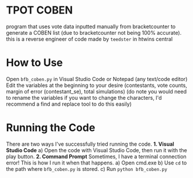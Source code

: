 # **TPOT COBEN**
program that uses vote data inputted manually from bracketcounter to generate a COBEN list (due to bracketcounter not being 100% accurate). this is a reverse engineer of code made by ```teedster``` in htwins central
# How to Use
Open ```bfb_coben.py``` in Visual Studio Code or Notepad (any text/code editor)
Edit the variables at the beginning to your desire (contestants, vote counts, margin of error (contestant_se), total simulations) (do note you would need to rename the variables if you want to change the characters, I'd recommend a find and replace tool to do this easily)
# Running the Code
There are two ways I've successfully tried running the code.
**1. Visual Studio Code**
a) Open the code with Visual Studio Code, then run it with the play button.
**2. Command Prompt**
Sometimes, I have a terminal connection error! This is how I run it when that happens.
a) Open cmd.exe
b) Use ```cd``` to the path where ```bfb_coben.py``` is stored.
c) Run ```python bfb_coben.py```
